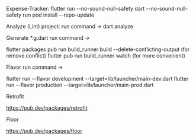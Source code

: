 
Expense-Tracker:
flutter run --no-sound-null-safety
dart --no-sound-null-safety run
pod install --repo-update

Analyze (Lint) project:
run command -> dart analyze

Generate *.g.dart
run command ->

flutter packages pub run build_runner build --delete-conflicting-output (for remove conflict)
flutter pub run build_runner watch (for more convenient)


Flavor
run command ->

flutter run --flavor development --target=lib/launcher/main-dev.dart
flutter run --flavor production --target=lib/launcher/main-prod.dart


Retrofit

https://pub.dev/packages/retrofit


Floor

https://pub.dev/packages/floor
